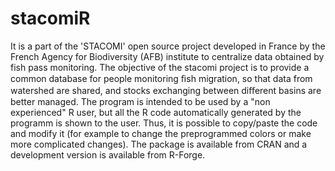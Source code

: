 # stacomiR

It is a part of the 'STACOMI' open source project developed in France by the French Agency for Biodiversity (AFB) institute to centralize data obtained by fish pass monitoring.  The objective of the stacomi project is to provide a common database for people monitoring ﬁsh
migration, so that data from watershed are shared, and stocks exchanging between diﬀerent basins are better
managed.
The program is intended to be used by a "non experienced" R user, but all the R code automatically generated by the programm is shown to the user. Thus, it is possible to copy/paste the code and modify it (for example to change the preprogrammed colors or make more complicated changes). 
The package is available from CRAN and a development version is available
from R-Forge.
